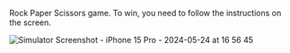 Rock Paper Scissors game. To win, you need to follow the instructions on the screen.

![Simulator Screenshot - iPhone 15 Pro - 2024-05-24 at 16 56 45](https://github.com/masnmz/Rock-Paper-Scissors/assets/101047936/b959dbc9-fd28-4df5-96a1-22845eb5a236)

